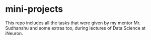 # mini-projects
This repo includes all the tasks that were given by my mentor Mr. Sudhanshu and some extras too, during lectures of Data Science at iNeuron. 
